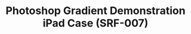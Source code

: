 ---
ee_id: '4146'
site: '1'
type: '2'
long_id: 2014-009 Photoshop Gradient Demonstration iPad Case (SRF-007)
url: 2014-009-photoshop-gradient-demonstration-ipad-case-srf-007
year: '2014'
medium: iPad Case
commission:
add_credit: Cory Arcangel for Arcangel Surfware
dims: Ipad 2/3/4
pitch: Plastic iPad case printed with an image from the Photoshop Gradient Demonstration
  series.
ps:
live_url:
related:
title: Photoshop Gradient Demonstration iPad Case (SRF-007)
youtube:
imgs: srf-007-spectrum-ipad-case-2014-009-full-1-database-ih.jpg
subheading:
year2: '2014'
download:
add_credits:
related_code:
! '':
layout: things-i-made
---
